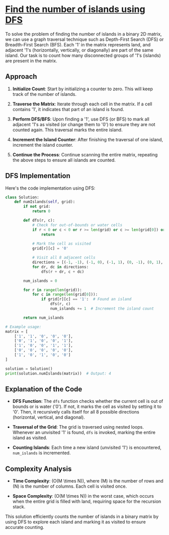 # [Find the number of islands using DFS](https://www.geeksforgeeks.org/find-the-number-of-islands-using-dfs/)

To solve the problem of finding the number of islands in a binary 2D matrix, we can use a graph traversal technique such as Depth-First Search (DFS) or Breadth-First Search (BFS). Each '1' in the matrix represents land, and adjacent '1's (horizontally, vertically, or diagonally) are part of the same island. Our task is to count how many disconnected groups of '1's (islands) are present in the matrix.

## Approach

1. **Initialize Count**: Start by initializing a counter to zero. This will keep track of the number of islands.

2. **Traverse the Matrix**: Iterate through each cell in the matrix. If a cell contains '1', it indicates that part of an island is found.

3. **Perform DFS/BFS**: Upon finding a '1', use DFS (or BFS) to mark all adjacent '1's as visited (or change them to '0') to ensure they are not counted again. This traversal marks the entire island.

4. **Increment the Island Counter**: After finishing the traversal of one island, increment the island counter.

5. **Continue the Process**: Continue scanning the entire matrix, repeating the above steps to ensure all islands are counted.

## DFS Implementation

Here's the code implementation using DFS:

```python
class Solution:
    def numIslands(self, grid):
        if not grid:
            return 0

        def dfs(r, c):
            # Check for out-of-bounds or water cells
            if r < 0 or c < 0 or r >= len(grid) or c >= len(grid[0]) or grid[r][c] == '0':
                return
            
            # Mark the cell as visited
            grid[r][c] = '0'

            # Visit all 8 adjacent cells
            directions = [(-1, -1), (-1, 0), (-1, 1), (0, -1), (0, 1), (1, -1), (1, 0), (1, 1)]
            for dr, dc in directions:
                dfs(r + dr, c + dc)

        num_islands = 0

        for r in range(len(grid)):
            for c in range(len(grid[0])):
                if grid[r][c] == '1':  # Found an island
                    dfs(r, c)
                    num_islands += 1  # Increment the island count

        return num_islands

# Example usage:
matrix = [
    ['1', '1', '0', '0', '0'],
    ['0', '1', '0', '0', '1'],
    ['1', '0', '0', '1', '1'],
    ['0', '0', '0', '0', '0'],
    ['1', '0', '1', '0', '0']
]

solution = Solution()
print(solution.numIslands(matrix))  # Output: 4
```

## Explanation of the Code

- **DFS Function**: The `dfs` function checks whether the current cell is out of bounds or is water ('0'). If not, it marks the cell as visited by setting it to '0'. Then, it recursively calls itself for all 8 possible directions (horizontal, vertical, and diagonal).

- **Traversal of the Grid**: The grid is traversed using nested loops. Whenever an unvisited '1' is found, `dfs` is invoked, marking the entire island as visited.

- **Counting Islands**: Each time a new island (unvisited '1') is encountered, `num_islands` is incremented.

## Complexity Analysis

- **Time Complexity**: \(O(M \times N)\), where \(M\) is the number of rows and \(N\) is the number of columns. Each cell is visited once.

- **Space Complexity**: \(O(M \times N)\) in the worst case, which occurs when the entire grid is filled with land, requiring space for the recursion stack.

This solution efficiently counts the number of islands in a binary matrix by using DFS to explore each island and marking it as visited to ensure accurate counting.
